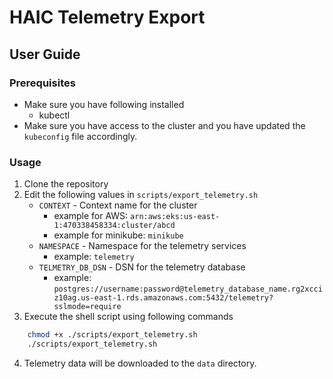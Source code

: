 # HAIC Telemetry Export

## User Guide

### Prerequisites

- Make sure you have following installed
    - kubectl
- Make sure you have access to the cluster and you have updated the `kubeconfig` file accordingly.

### Usage

1. Clone the repository
2. Edit the following values in `scripts/export_telemetry.sh`
    - `CONTEXT` - Context name for the cluster 
        - example for AWS: `arn:aws:eks:us-east-1:470338458334:cluster/abcd`
        - example for minikube: `minikube`
    - `NAMESPACE` - Namespace for the telemetry services
        - example: `telemetry`
    - `TELMETRY_DB_DSN` - DSN for the telemetry database
        - example: `postgres://username:password@telemetry_database_name.rg2xcciz10ag.us-east-1.rds.amazonaws.com:5432/telemetry?sslmode=require`
3. Execute the shell script using following commands
```bash
    chmod +x ./scripts/export_telemetry.sh
    ./scripts/export_telemetry.sh
```
4. Telemetry data will be downloaded to the `data` directory.

<!-- ## User Guide - Managed Cloud

### Prerequisites
- Make sure you have following installed
    - kubectl
- Make sure you have access to the cluster and you have updated the `kubeconfig` file accordingly. You can use following command to update the `kubeconfig`

```bash
aws eks --region <region> update-kubeconfig --name <cluster_name>
```

### Usage

1. Clone the repository
2. Edit the following values in `scripts/export_telemetry.sh`
    - `CONTEXT` - AWS ARN for the cluster 
        - example: `arn:aws:eks:us-east-1:470338458334:cluster/abcd`
    - `NAMESPACE` - Namespace for the telemetry services
        - example: `telemetry`
    - `TELMETRY_DB_DSN` - DSN for the telemetry database
        - example: `postgres://username:password@telemetry_database_name.rg2xcciz10ag.us-east-1.rds.amazonaws.com:5432/telemetry?sslmode=require`
3. Execute the shell script using following commands
```bash
    chmod +x ./scripts/export_telemetry.sh
    ./scripts/export_telemetry.sh
```
4. Telemetry data will be downloaded to the `data` directory. -->